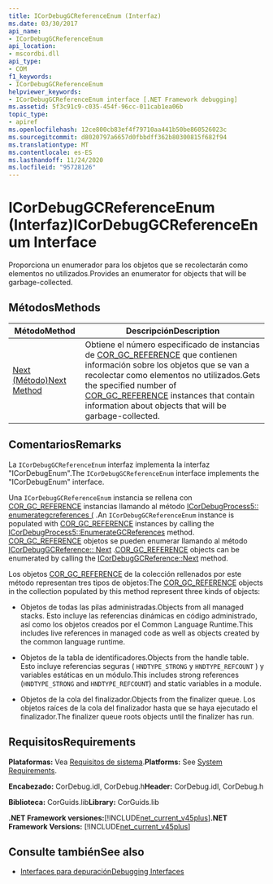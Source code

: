 ```yaml
---
title: ICorDebugGCReferenceEnum (Interfaz)
ms.date: 03/30/2017
api_name:
- ICorDebugGCReferenceEnum
api_location:
- mscordbi.dll
api_type:
- COM
f1_keywords:
- ICorDebugGCReferenceEnum
helpviewer_keywords:
- ICorDebugGCReferenceEnum interface [.NET Framework debugging]
ms.assetid: 5f3c91c9-c035-454f-96cc-011cab1ea06b
topic_type:
- apiref
ms.openlocfilehash: 12ce800cb83ef4f79710aa441b50be860526023c
ms.sourcegitcommit: d8020797a6657d0fbbdff362b80300815f682f94
ms.translationtype: MT
ms.contentlocale: es-ES
ms.lasthandoff: 11/24/2020
ms.locfileid: "95728126"
---
```

# <a name="icordebuggcreferenceenum-interface"></a><span data-ttu-id="7974d-102">ICorDebugGCReferenceEnum (Interfaz)</span><span class="sxs-lookup"><span data-stu-id="7974d-102">ICorDebugGCReferenceEnum Interface</span></span>

<span data-ttu-id="7974d-103">Proporciona un enumerador para los objetos que se recolectarán como elementos no utilizados.</span><span class="sxs-lookup"><span data-stu-id="7974d-103">Provides an enumerator for objects that will be garbage-collected.</span></span>  
  
## <a name="methods"></a><span data-ttu-id="7974d-104">Métodos</span><span class="sxs-lookup"><span data-stu-id="7974d-104">Methods</span></span>  
  
|<span data-ttu-id="7974d-105">Método</span><span class="sxs-lookup"><span data-stu-id="7974d-105">Method</span></span>|<span data-ttu-id="7974d-106">Descripción</span><span class="sxs-lookup"><span data-stu-id="7974d-106">Description</span></span>|  
|------------|-----------------|  
|[<span data-ttu-id="7974d-107">Next (Método)</span><span class="sxs-lookup"><span data-stu-id="7974d-107">Next Method</span></span>](icordebuggcreferenceenum-next-method.md)|<span data-ttu-id="7974d-108">Obtiene el número especificado de instancias de [COR_GC_REFERENCE](cor-gc-reference-structure.md) que contienen información sobre los objetos que se van a recolectar como elementos no utilizados.</span><span class="sxs-lookup"><span data-stu-id="7974d-108">Gets the specified number of [COR_GC_REFERENCE](cor-gc-reference-structure.md) instances that contain information about objects that will be garbage-collected.</span></span>|  
  
## <a name="remarks"></a><span data-ttu-id="7974d-109">Comentarios</span><span class="sxs-lookup"><span data-stu-id="7974d-109">Remarks</span></span>  

 <span data-ttu-id="7974d-110">La `ICorDebugGCReferenceEnum` interfaz implementa la interfaz "ICorDebugEnum".</span><span class="sxs-lookup"><span data-stu-id="7974d-110">The `ICorDebugGCReferenceEnum` interface implements the "ICorDebugEnum" interface.</span></span>  
  
 <span data-ttu-id="7974d-111">Una `ICorDebugGCReferenceEnum` instancia se rellena con [COR_GC_REFERENCE](cor-gc-reference-structure.md) instancias llamando al método [ICorDebugProcess5:: enumerategcreferences (](icordebugprocess5-enumerategcreferences-method.md) .</span><span class="sxs-lookup"><span data-stu-id="7974d-111">An `ICorDebugGCReferenceEnum` instance is populated with [COR_GC_REFERENCE](cor-gc-reference-structure.md) instances by calling the [ICorDebugProcess5::EnumerateGCReferences](icordebugprocess5-enumerategcreferences-method.md) method.</span></span> <span data-ttu-id="7974d-112">[COR_GC_REFERENCE](cor-gc-reference-structure.md) objetos se pueden enumerar llamando al método [ICorDebugGCReference:: Next](icordebuggcreferenceenum-next-method.md) .</span><span class="sxs-lookup"><span data-stu-id="7974d-112">[COR_GC_REFERENCE](cor-gc-reference-structure.md) objects can be enumerated by calling the [ICorDebugGCReference::Next](icordebuggcreferenceenum-next-method.md) method.</span></span>  
  
 <span data-ttu-id="7974d-113">Los objetos [COR_GC_REFERENCE](cor-gc-reference-structure.md) de la colección rellenados por este método representan tres tipos de objetos:</span><span class="sxs-lookup"><span data-stu-id="7974d-113">The [COR_GC_REFERENCE](cor-gc-reference-structure.md) objects in the collection populated by this method represent three kinds of objects:</span></span>  
  
- <span data-ttu-id="7974d-114">Objetos de todas las pilas administradas.</span><span class="sxs-lookup"><span data-stu-id="7974d-114">Objects from all managed stacks.</span></span> <span data-ttu-id="7974d-115">Esto incluye las referencias dinámicas en código administrado, así como los objetos creados por el Common Language Runtime.</span><span class="sxs-lookup"><span data-stu-id="7974d-115">This includes live references in managed code as well as objects created by the common language runtime.</span></span>  
  
- <span data-ttu-id="7974d-116">Objetos de la tabla de identificadores.</span><span class="sxs-lookup"><span data-stu-id="7974d-116">Objects from the handle table.</span></span> <span data-ttu-id="7974d-117">Esto incluye referencias seguras ( `HNDTYPE_STRONG` y `HNDTYPE_REFCOUNT` ) y variables estáticas en un módulo.</span><span class="sxs-lookup"><span data-stu-id="7974d-117">This includes strong references (`HNDTYPE_STRONG` and `HNDTYPE_REFCOUNT`) and static variables in a module.</span></span>  
  
- <span data-ttu-id="7974d-118">Objetos de la cola del finalizador.</span><span class="sxs-lookup"><span data-stu-id="7974d-118">Objects from the finalizer queue.</span></span> <span data-ttu-id="7974d-119">Los objetos raíces de la cola del finalizador hasta que se haya ejecutado el finalizador.</span><span class="sxs-lookup"><span data-stu-id="7974d-119">The finalizer queue roots objects until the finalizer has run.</span></span>  
  
## <a name="requirements"></a><span data-ttu-id="7974d-120">Requisitos</span><span class="sxs-lookup"><span data-stu-id="7974d-120">Requirements</span></span>  

 <span data-ttu-id="7974d-121">**Plataformas:** Vea [Requisitos de sistema](../../get-started/system-requirements.md).</span><span class="sxs-lookup"><span data-stu-id="7974d-121">**Platforms:** See [System Requirements](../../get-started/system-requirements.md).</span></span>  
  
 <span data-ttu-id="7974d-122">**Encabezado:** CorDebug.idl, CorDebug.h</span><span class="sxs-lookup"><span data-stu-id="7974d-122">**Header:** CorDebug.idl, CorDebug.h</span></span>  
  
 <span data-ttu-id="7974d-123">**Biblioteca:** CorGuids.lib</span><span class="sxs-lookup"><span data-stu-id="7974d-123">**Library:** CorGuids.lib</span></span>  
  
 <span data-ttu-id="7974d-124">**.NET Framework versiones:**[!INCLUDE[net_current_v45plus](../../../../includes/net-current-v45plus-md.md)]</span><span class="sxs-lookup"><span data-stu-id="7974d-124">**.NET Framework Versions:** [!INCLUDE[net_current_v45plus](../../../../includes/net-current-v45plus-md.md)]</span></span>  
  
## <a name="see-also"></a><span data-ttu-id="7974d-125">Consulte también</span><span class="sxs-lookup"><span data-stu-id="7974d-125">See also</span></span>

- [<span data-ttu-id="7974d-126">Interfaces para depuración</span><span class="sxs-lookup"><span data-stu-id="7974d-126">Debugging Interfaces</span></span>](debugging-interfaces.md)
